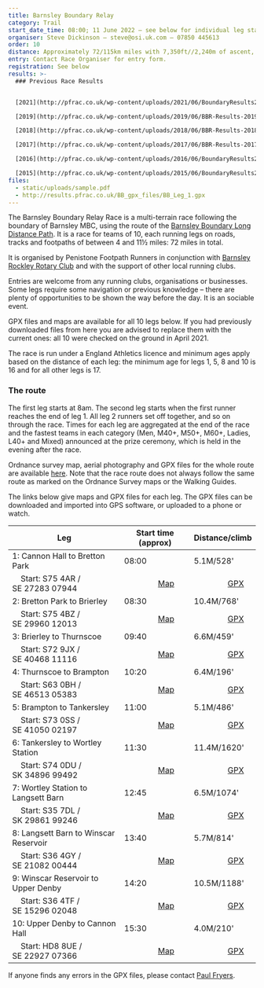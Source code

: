 ```yaml
---
title: Barnsley Boundary Relay
category: Trail
start_date_time: 08:00; 11 June 2022 – see below for individual leg start times
organiser: Steve Dickinson – steve@osi.uk.com – 07850 445613
order: 10
distance: Approximately 72/115km miles with 7,350ft//2,240m of ascent, over 10 legs
entry: Contact Race Organiser for entry form.
registration: See below
results: >-
  ### Previous Race Results


  [2021](http://pfrac.co.uk/wp-content/uploads/2021/06/BoundaryResults2021.pdf)

  [2019](http://pfrac.co.uk/wp-content/uploads/2019/06/BBR-Results-2019.pdf)

  [2018](http://pfrac.co.uk/wp-content/uploads/2018/06/BBR-Results-2018.pdf)

  [2017](http://pfrac.co.uk/wp-content/uploads/2017/06/BBR-Results-2017.pdf)

  [2016](http://pfrac.co.uk/wp-content/uploads/2016/06/BoundaryResults2016.xlsx)

  [2015](http://pfrac.co.uk/wp-content/uploads/2015/06/BoundaryResults2015final.xlsx)
files:
  - static/uploads/sample.pdf
  - http://results.pfrac.co.uk/BB_gpx_files/BB_Leg_1.gpx
---
```


The Barnsley Boundary Relay Race is a multi-terrain race following the boundary of Barnsley MBC, using the route of the [Barnsley Boundary Long Distance Path](http://www.ldwa.org.uk/ldp/members/show_path.php?path_name=Barnsley+Boundary+Walk). It is a race for teams of 10, each running legs on roads, tracks and footpaths of between 4 and 11½ miles: 72 miles in total.

It is organised by Penistone Footpath Runners in conjunction with [Barnsley Rockley Rotary Club](http://barnsleyrockleyrotary.org.uk/) and with the support of other local running clubs.

Entries are welcome from any running clubs, organisations or businesses. Some legs require some navigation or previous knowledge – there are plenty of opportunities to be shown the way before the day. It is an sociable event.

GPX files and maps are available for all 10 legs below. If you had previously downloaded files from here you are advised to replace them with the current ones: all 10 were checked on the ground in April 2021.

The race is run under a England Athletics licence and minimum ages apply based on the distance of each leg: the minimum age for legs 1, 5, 8 and 10 is 16 and for all other legs is 17.

### The route

The first leg starts at 8am. The second leg starts when the first runner reaches the end of leg 1. All leg 2 runners set off together, and so on through the race. Times for each leg are aggregated at the end of the race and the fastest teams in each category (Men, M40+, M50+, M60+, Ladies, L40+ and Mixed) announced at the prize ceremony, which is held in the evening after the race.

Ordnance survey map, aerial photography and GPX files for the whole route are available [here](http://www.gps-routes.co.uk/routes/home.nsf/RoutesLinksWalks/barnsley-boundary-walk-walking-route#). Note that the race route does not always follow the same route as marked on the Ordnance Survey maps or the Walking Guides.

The links below give maps and GPX files for each leg. The GPX files can be downloaded and imported into GPS software, or uploaded to a phone or watch.

| Leg                                   | Start time (approx)                                                                | Distance/climb                                                               |
| ------------------------------------- | ---------------------------------------------------------------------------------- | ---------------------------------------------------------------------------- |
| 1: Cannon Hall to Bretton Park        | 08:00                                                                              | 5.1M/528'                                                                    |
|     Start: S75 4AR / SE 27283 07944   |                 [Map](http://pfrac.co.uk/wp-content/uploads/2021/04/BB_Leg_1.jpg)  |                 [GPX](http://results.pfrac.co.uk/BB_gpx_files/BB_Leg_1.gpx)  |
| 2: Bretton Park to Brierley           | 08:30                                                                              | 10.4M/768'                                                                   |
|     Start: S75 4BZ / SE 29960 12013   |                 [Map](http://pfrac.co.uk/wp-content/uploads/2021/04/BB_Leg_2.jpg)  |                 [GPX](http://results.pfrac.co.uk/BB_gpx_files/BB_Leg_2.gpx)  |
| 3: Brierley to Thurnscoe              | 09:40                                                                              | 6.6M/459'                                                                    |
|     Start: S72 9JX / SE 40468 11116   |                 [Map](http://pfrac.co.uk/wp-content/uploads/2021/04/BB_Leg_3.jpg)  |                 [GPX](http://results.pfrac.co.uk/BB_gpx_files/BB_Leg_3.gpx)  |
| 4: Thurnscoe to Brampton              | 10:20                                                                              | 6.4M/196'                                                                    |
|     Start: S63 0BH / SE 46513 05383   |                 [Map](http://pfrac.co.uk/wp-content/uploads/2021/04/BB_Leg_4.jpg)  |                 [GPX](http://results.pfrac.co.uk/BB_gpx_files/BB_Leg_4.gpx)  |
| 5: Brampton to Tankersley             | 11:00                                                                              | 5.1M/486'                                                                    |
|     Start: S73 0SS / SE 41050 02197   |                 [Map](http://pfrac.co.uk/wp-content/uploads/2021/04/BB_Leg_5.jpg)  |                 [GPX](http://results.pfrac.co.uk/BB_gpx_files/BB_Leg_5.gpx)  |
| 6: Tankersley to Wortley Station      | 11:30                                                                              | 11.4M/1620'                                                                  |
|     Start: S74 0DU / SK 34896 99492   |                 [Map](http://pfrac.co.uk/wp-content/uploads/2021/04/BB_Leg_6.jpg)  |                 [GPX](http://results.pfrac.co.uk/BB_gpx_files/BB_Leg_6.gpx)  |
| 7: Wortley Station to Langsett Barn   | 12:45                                                                              | 6.5M/1074'                                                                   |
|     Start: S35 7DL / SK 29861 99246   |                 [Map](http://pfrac.co.uk/wp-content/uploads/2021/04/BB_Leg_7.jpg)  |                 [GPX](http://results.pfrac.co.uk/BB_gpx_files/BB_Leg_7.gpx)  |
| 8: Langsett Barn to Winscar Reservoir | 13:40                                                                              | 5.7M/814'                                                                    |
|     Start: S36 4GY / SE 21082 00444   |                 [Map](http://pfrac.co.uk/wp-content/uploads/2021/04/BB_Leg_8.jpg)  |                 [GPX](http://results.pfrac.co.uk/BB_gpx_files/BB_Leg_8.gpx)  |
| 9: Winscar Reservoir to Upper Denby   | 14:20                                                                              | 10.5M/1188'                                                                  |
|     Start: S36 4TF / SE 15296 02048   |                 [Map](http://pfrac.co.uk/wp-content/uploads/2021/04/BB_Leg_9.jpg)  |                 [GPX](http://results.pfrac.co.uk/BB_gpx_files/BB_Leg_9.gpx)  |
| 10: Upper Denby to Cannon Hall        | 15:30                                                                              | 4.0M/210'                                                                    |
|     Start: HD8 8UE / SE 22927 07366   |                 [Map](http://pfrac.co.uk/wp-content/uploads/2021/04/BB_Leg_10.jpg) |                 [GPX](http://results.pfrac.co.uk/BB_gpx_files/BB_Leg_10.gpx) |

If anyone finds any errors in the GPX files, please contact [Paul Fryers](mailto:paul.fryers@gmail.com).

